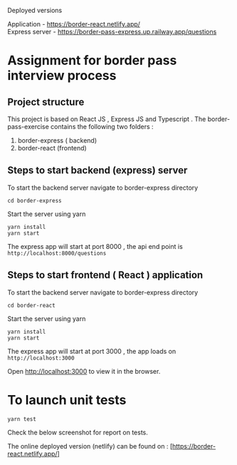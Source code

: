 Deployed versions

Application - https://border-react.netlify.app/ <br />
Express server - https://border-pass-express.up.railway.app/questions


# Assignment for border pass interview process

## Project structure
This project is based on React JS , Express JS and Typescript . The border-pass-exercise contains the following two folders : 
 1. border-express ( backend)
 2. border-react (frontend)

## Steps to start backend (express) server 

To start the backend server navigate to border-express directory 

 `cd border-express`

Start the server using yarn 

`yarn install` <br />
 `yarn start`

The express app will start at port 8000 , the api end point is `http://localhost:8000/questions`

## Steps to start frontend ( React ) application

To start the backend server navigate to border-express directory 

 `cd border-react`

Start the server using yarn 

 `yarn install` <br />
 `yarn start`

The express app will start at port 3000 , the app loads on `http://localhost:3000`

Open [http://localhost:3000](http://localhost:3000) to view it in the browser.

# To launch unit tests 

 `yarn test`

Check the below screenshot for report on tests. 


The online deployed version (netlify)  can be found on :  [https://border-react.netlify.app/]
